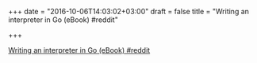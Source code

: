 +++
date = "2016-10-06T14:03:02+03:00"
draft = false
title = "Writing an interpreter in Go (eBook)  #reddit"

+++

<p><a href="https://t.co/90DfPz8y6S">Writing an interpreter in Go (eBook)  #reddit</a></p>

